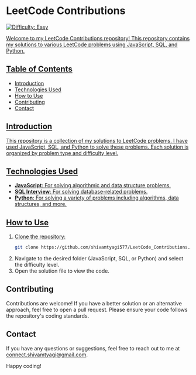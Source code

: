 # LeetCode Contributions 
<p align = "left">
    <a href="https://leetcode.com/u/Shivam_Tyagi/" target = "_blank">
    <img src='https://img.shields.io/badge/LeetCode-Easy/Medium/Hard-orange' alt='Difficulty: Easy' />
</p>

Welcome to my LeetCode Contributions repository! This repository contains my solutions to various LeetCode problems using JavaScript, SQL, and Python.

## Table of Contents

- Introduction
- Technologies Used
- How to Use
- Contributing
- Contact

## Introduction

This repository is a collection of my solutions to LeetCode problems. I have used JavaScript, SQL, and Python to solve these problems. Each solution is organized by problem type and difficulty level.

## Technologies Used

- **JavaScript**: For solving algorithmic and data structure problems.
- **SQL Interview**: For solving database-related problems.
- **Python**: For solving a variety of problems including algorithms, data structures, and more.

## How to Use

1. Clone the repository:
    ```bash
    git clone https://github.com/shivamtyagi577/LeetCode_Contributions.git
    ```
2. Navigate to the desired folder (JavaScript, SQL, or Python) and select the difficulty level.
3. Open the solution file to view the code.

## Contributing

Contributions are welcome! If you have a better solution or an alternative approach, feel free to open a pull request. Please ensure your code follows the repository's coding standards.

## Contact

If you have any questions or suggestions, feel free to reach out to me at connect.shivamtyagi@gmail.com.

Happy coding!

